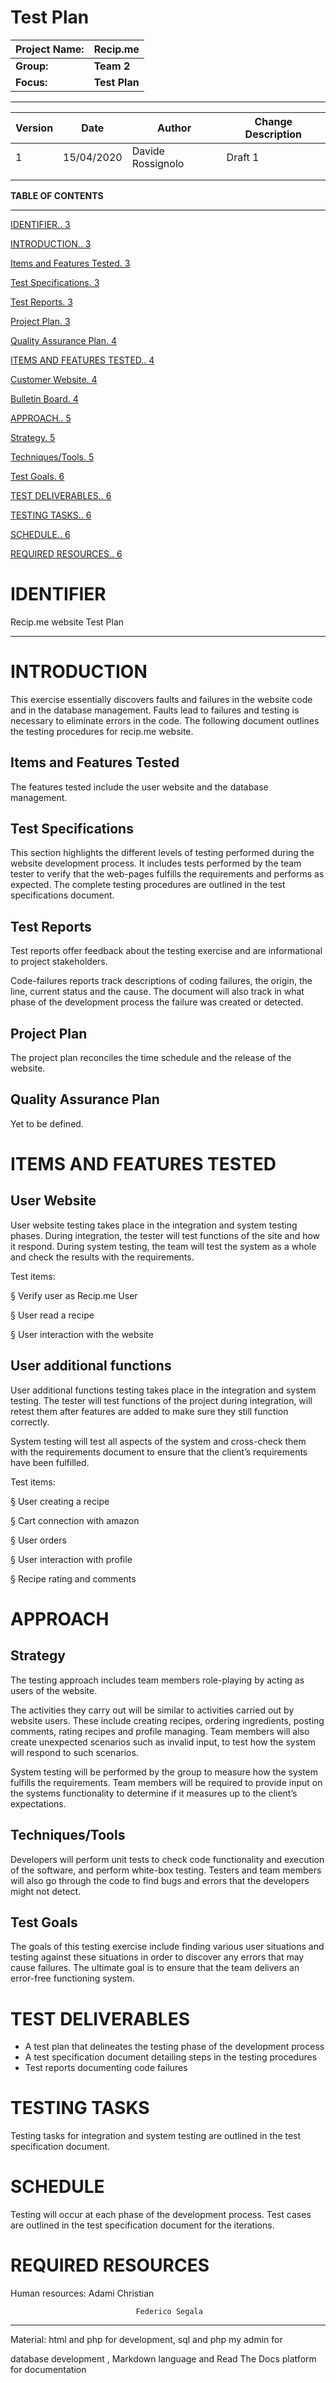 # **Test Plan**

 

| Project Name: | Recip.me      |
| ------------- | ------------- |
| **Group:**    | **Team 2**    |
| **Focus:**    | **Test Plan** |

 

 

------

 

| Version | Date       | Author            | Change Description |
| ------- | ---------- | ----------------- | ------------------ |
| 1       | 15/04/2020 | Davide Rossignolo | Draft 1            |
|         |            |                   |                    |
|         |            |                   |                    |

 



 

**TABLE OF CONTENTS**

------

[IDENTIFIER.. 3](#_Toc132124582)

[INTRODUCTION.. 3](#_Toc132124583)

[Items and Features Tested. 3](#_Toc132124584)

[Test Specifications. 3](#_Toc132124585)

[Test Reports. 3](#_Toc132124586)

[Project Plan. 3](#_Toc132124587)

[Quality Assurance Plan. 4](#_Toc132124588)

[ITEMS AND FEATURES TESTED.. 4](#_Toc132124589)

[Customer Website. 4](#_Toc132124590)

[Bulletin Board. 4](#_Toc132124591)

[APPROACH.. 5](#_Toc132124592)

[Strategy. 5](#_Toc132124593)

[Techniques/Tools. 5](#_Toc132124594)

[Test Goals. 6](#_Toc132124596)

[TEST DELIVERABLES.. 6](#_Toc132124597)

[TESTING TASKS.. 6](#_Toc132124598)

[SCHEDULE.. 6](#_Toc132124599)

[REQUIRED RESOURCES.. 6](#_Toc132124600)

  

 

# IDENTIFIER

 

Recip.me website Test Plan 



------



# INTRODUCTION

 

This exercise essentially discovers faults and failures in the website code and in the database management. Faults lead to failures and testing is necessary to eliminate errors in the code. The following document outlines the testing procedures for recip.me website. 

 

## Items and Features Tested

The features tested include the user website and the database management.

 

## Test Specifications

This section highlights the different levels of testing performed during the website development process. It includes  tests performed by the team tester  to verify that the web-pages fulfills the requirements and performs as expected. The complete testing procedures are outlined in the test specifications document.



## Test Reports

Test reports offer feedback about the testing exercise and are informational to project stakeholders. 

 

Code-failures reports track descriptions of coding failures, the origin, the line, current status and the cause. The document will also track in what phase of the development process the failure was created or detected.



 

## Project Plan

The project plan reconciles the time schedule and the release of the website. 

 

## Quality Assurance Plan

Yet to be defined. 

 



# ITEMS AND FEATURES TESTED

 

## User Website

 

User website testing takes place in the integration and system testing phases. During integration, the tester will test functions of the site and how it respond. During system testing, the team will test the system as a whole and check the results with the requirements. 

 

Test items:

 

§ Verify user as Recip.me User

§ User read a recipe

§ User interaction with the website

 

## User additional functions

 

User additional functions testing takes place in the integration and system testing. The tester will test functions of the project during integration,  will retest them after features are added to make sure they still function correctly.  

System testing will test all aspects of the system and cross-check them with the requirements document to ensure that the client’s requirements have been fulfilled. 

 

Test items:

 

§ User creating a recipe

§ Cart connection with amazon

§ User orders

§ User interaction with profile

§ Recipe rating and comments

  



# APPROACH

 

## Strategy

The testing approach includes team members role-playing by acting as users of the website.

 The activities they carry out will be similar to activities carried out by website users. These include creating recipes, ordering ingredients,  posting comments, rating recipes and profile managing. Team members will also create unexpected scenarios such as invalid input, to test how the system will respond to such scenarios.

 

System testing will be performed by the group to measure how the system fulfills the requirements. Team members will be required to provide input on the systems functionality to determine if it measures up to the client’s expectations. 

 

## Techniques/Tools

 

Developers will perform unit tests to check code functionality and execution of the software, and perform white-box testing. Testers and team members will also go through the code to find bugs and errors that the developers might not detect. 

 

## Test Goals

 

The goals of this testing exercise include finding various user situations and testing against these situations in order to discover any errors that may cause failures. The ultimate goal is to ensure that the team delivers an error-free functioning system. 

 

 

# TEST DELIVERABLES

 

- A test plan that delineates the testing phase of the development process
- A test specification document detailing steps in the testing procedures
- Test reports documenting code failures





# **TESTING TASKS**

Testing tasks for integration and system testing are outlined in the test specification document. 

 

 

# SCHEDULE 

 

Testing will occur at each phase of the development process. Test cases are outlined in the test specification document for the iterations.

 



# REQUIRED RESOURCES

Human resources:  Adami Christian

  								Federico Segala

 							

 

------

Material: html and php for development, sql and php my admin for 

 database development , Markdown language and Read The Docs platform for documentation

 

 